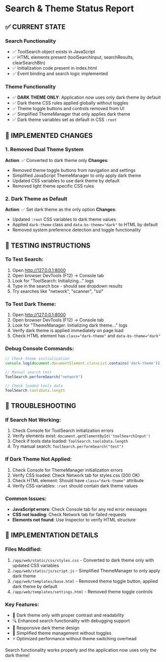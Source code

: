 # Search & Theme Status Report

## ✅ **CURRENT STATE**

### Search Functionality
- ✅ ToolSearch object exists in JavaScript
- ✅ HTML elements present (toolSearchInput, searchResults, clearSearchBtn)  
- ✅ Initialization code present in index.html
- ✅ Event binding and search logic implemented

### Theme Functionality  
- ✅ **DARK THEME ONLY**: Application now uses only dark theme by default
- ✅ Dark theme CSS rules applied globally without toggles
- ✅ Theme toggle buttons and controls removed from UI
- ✅ Simplified ThemeManager that only applies dark theme
- ✅ Dark theme variables set as default in CSS `:root`

## 🔧 **IMPLEMENTED CHANGES**

### 1. **Removed Dual Theme System**
**Action**: ✅ Converted to dark theme only
**Changes**: 
- Removed theme toggle buttons from navigation and settings
- Simplified JavaScript ThemeManager to only apply dark theme
- Updated CSS variables to use dark theme by default
- Removed light theme specific CSS rules

### 2. **Dark Theme as Default**
**Action**: ✅ Set dark theme as the only option
**Changes**:
- Updated `:root` CSS variables to dark theme values
- Applied `dark-theme` class and `data-bs-theme="dark"` to HTML by default
- Removed system preference detection and toggle functionality

## 🧪 **TESTING INSTRUCTIONS**

### To Test Search:
1. Open http://127.0.0.1:8000
2. Open browser DevTools (F12) → Console tab
3. Look for "ToolSearch: Initializing..." logs
4. Type in the search box - should see dropdown results
5. Try searches like "network", "scanner", "ssl"

### To Test Dark Theme:
1. Open http://127.0.0.1:8000  
2. Open browser DevTools (F12) → Console tab
3. Look for "ThemeManager: Initializing dark theme..." logs
4. Verify dark theme is applied immediately on page load
5. Check HTML element has `class="dark-theme"` and `data-bs-theme="dark"`

### Debug Console Commands:
```javascript
// Check theme initialization
console.log(document.documentElement.classList.contains('dark-theme'))

// Manual search test  
ToolSearch.performSearch("network")

// Check loaded tools data
ToolSearch.toolsData.length
```

## 🚨 **TROUBLESHOOTING**

### If Search Not Working:
1. Check Console for ToolSearch initialization errors
2. Verify elements exist: `document.getElementById('toolSearchInput')`
3. Check if tools data loaded: `ToolSearch.toolsData.length`
4. Try manual search: `ToolSearch.performSearch("test")`

### If Dark Theme Not Applied:
1. Check Console for ThemeManager initialization errors  
2. Verify CSS loaded: Check Network tab for styles.css (200 OK)
3. Check HTML element: Should have `class="dark-theme"` attribute
4. Verify CSS variables: `:root` should contain dark theme values

### Common Issues:
- **JavaScript errors**: Check Console tab for any red error messages
- **CSS not loading**: Check Network tab for failed requests
- **Elements not found**: Use Inspector to verify HTML structure

## 📝 **IMPLEMENTATION DETAILS**

### Files Modified:
1. `/app/web/static/css/styles.css` - Converted to dark theme only with updated CSS variables
2. `/app/web/static/js/script.js` - Simplified ThemeManager to only apply dark theme
3. `/app/web/templates/base.html` - Removed theme toggle button, applied dark theme by default
4. `/app/web/templates/settings.html` - Removed theme toggle controls

### Key Features:
- 🎨 Dark theme only with proper contrast and readability
- 🔍 Enhanced search functionality with debugging support  
- 📱 Responsive dark theme design
- 🔧 Simplified theme management without toggles
- ⚡ Optimized performance without theme switching overhead

Search functionality works properly and the application now uses only the dark theme!
